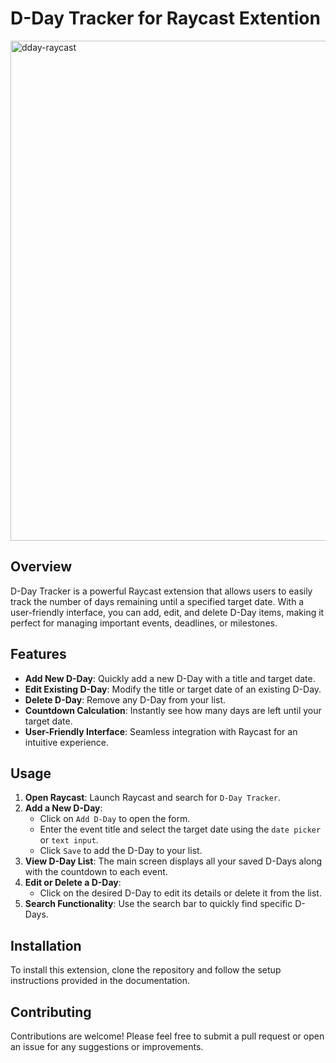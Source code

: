 # D-Day Tracker for Raycast Extention

<img src="https://github.com/user-attachments/assets/6eb8bf04-8e2b-4b6e-9e88-9dbfc9ae3c86" width="800" alt="dday-raycast" />


## Overview

D-Day Tracker is a powerful Raycast extension that allows users to easily track the number of days remaining until a specified target date. With a user-friendly interface, you can add, edit, and delete D-Day items, making it perfect for managing important events, deadlines, or milestones.

## Features

- **Add New D-Day**: Quickly add a new D-Day with a title and target date.
- **Edit Existing D-Day**: Modify the title or target date of an existing D-Day.
- **Delete D-Day**: Remove any D-Day from your list.
- **Countdown Calculation**: Instantly see how many days are left until your target date.
- **User-Friendly Interface**: Seamless integration with Raycast for an intuitive experience.

## Usage

1. **Open Raycast**: Launch Raycast and search for `D-Day Tracker`.
2. **Add a New D-Day**:
   - Click on `Add D-Day` to open the form.
   - Enter the event title and select the target date using the `date picker` or `text input`.
   - Click `Save` to add the D-Day to your list.
3. **View D-Day List**: The main screen displays all your saved D-Days along with the countdown to each event.
4. **Edit or Delete a D-Day**:
   - Click on the desired D-Day to edit its details or delete it from the list.
5. **Search Functionality**: Use the search bar to quickly find specific D-Days.

## Installation

To install this extension, clone the repository and follow the setup instructions provided in the documentation.

## Contributing

Contributions are welcome! Please feel free to submit a pull request or open an issue for any suggestions or improvements.
